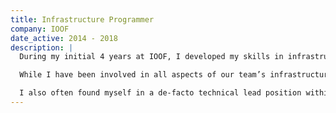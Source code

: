 ```yaml
---
title: Infrastructure Programmer
company: IOOF
date_active: 2014 - 2018
description: |
  During my initial 4 years at IOOF, I developed my skills in infrastructure automation, and software delivery tools, while contributing to our team’s efforts to make it easy for software delivery teams to efficiently delivery their software for the business.

  While I have been involved in all aspects of our team’s infrastructure automation work, I have given particular focus to our internal platform-as-a-service and the underlying Linux container ecosystem it is based on.

  I also often found myself in a de-facto technical lead position within the team, providing technical leadership, as well as mentoring less experienced members of the team.
---
```


